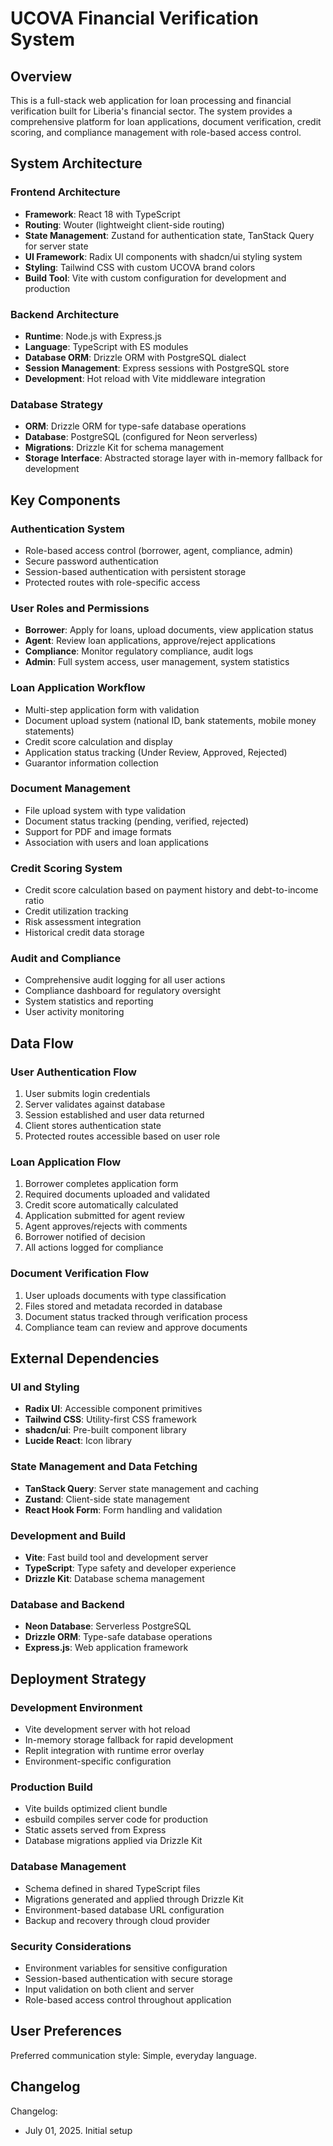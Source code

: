 # UCOVA Financial Verification System

## Overview

This is a full-stack web application for loan processing and financial verification built for Liberia's financial sector. The system provides a comprehensive platform for loan applications, document verification, credit scoring, and compliance management with role-based access control.

## System Architecture

### Frontend Architecture
- **Framework**: React 18 with TypeScript
- **Routing**: Wouter (lightweight client-side routing)
- **State Management**: Zustand for authentication state, TanStack Query for server state
- **UI Framework**: Radix UI components with shadcn/ui styling system
- **Styling**: Tailwind CSS with custom UCOVA brand colors
- **Build Tool**: Vite with custom configuration for development and production

### Backend Architecture
- **Runtime**: Node.js with Express.js
- **Language**: TypeScript with ES modules
- **Database ORM**: Drizzle ORM with PostgreSQL dialect
- **Session Management**: Express sessions with PostgreSQL store
- **Development**: Hot reload with Vite middleware integration

### Database Strategy
- **ORM**: Drizzle ORM for type-safe database operations
- **Database**: PostgreSQL (configured for Neon serverless)
- **Migrations**: Drizzle Kit for schema management
- **Storage Interface**: Abstracted storage layer with in-memory fallback for development

## Key Components

### Authentication System
- Role-based access control (borrower, agent, compliance, admin)
- Secure password authentication
- Session-based authentication with persistent storage
- Protected routes with role-specific access

### User Roles and Permissions
- **Borrower**: Apply for loans, upload documents, view application status
- **Agent**: Review loan applications, approve/reject applications
- **Compliance**: Monitor regulatory compliance, audit logs
- **Admin**: Full system access, user management, system statistics

### Loan Application Workflow
- Multi-step application form with validation
- Document upload system (national ID, bank statements, mobile money statements)
- Credit score calculation and display
- Application status tracking (Under Review, Approved, Rejected)
- Guarantor information collection

### Document Management
- File upload system with type validation
- Document status tracking (pending, verified, rejected)
- Support for PDF and image formats
- Association with users and loan applications

### Credit Scoring System
- Credit score calculation based on payment history and debt-to-income ratio
- Credit utilization tracking
- Risk assessment integration
- Historical credit data storage

### Audit and Compliance
- Comprehensive audit logging for all user actions
- Compliance dashboard for regulatory oversight
- System statistics and reporting
- User activity monitoring

## Data Flow

### User Authentication Flow
1. User submits login credentials
2. Server validates against database
3. Session established and user data returned
4. Client stores authentication state
5. Protected routes accessible based on user role

### Loan Application Flow
1. Borrower completes application form
2. Required documents uploaded and validated
3. Credit score automatically calculated
4. Application submitted for agent review
5. Agent approves/rejects with comments
6. Borrower notified of decision
7. All actions logged for compliance

### Document Verification Flow
1. User uploads documents with type classification
2. Files stored and metadata recorded in database
3. Document status tracked through verification process
4. Compliance team can review and approve documents

## External Dependencies

### UI and Styling
- **Radix UI**: Accessible component primitives
- **Tailwind CSS**: Utility-first CSS framework
- **shadcn/ui**: Pre-built component library
- **Lucide React**: Icon library

### State Management and Data Fetching
- **TanStack Query**: Server state management and caching
- **Zustand**: Client-side state management
- **React Hook Form**: Form handling and validation

### Development and Build
- **Vite**: Fast build tool and development server
- **TypeScript**: Type safety and developer experience
- **Drizzle Kit**: Database schema management

### Database and Backend
- **Neon Database**: Serverless PostgreSQL
- **Drizzle ORM**: Type-safe database operations
- **Express.js**: Web application framework

## Deployment Strategy

### Development Environment
- Vite development server with hot reload
- In-memory storage fallback for rapid development
- Replit integration with runtime error overlay
- Environment-specific configuration

### Production Build
- Vite builds optimized client bundle
- esbuild compiles server code for production
- Static assets served from Express
- Database migrations applied via Drizzle Kit

### Database Management
- Schema defined in shared TypeScript files
- Migrations generated and applied through Drizzle Kit
- Environment-based database URL configuration
- Backup and recovery through cloud provider

### Security Considerations
- Environment variables for sensitive configuration
- Session-based authentication with secure storage
- Input validation on both client and server
- Role-based access control throughout application

## User Preferences

Preferred communication style: Simple, everyday language.

## Changelog

Changelog:
- July 01, 2025. Initial setup